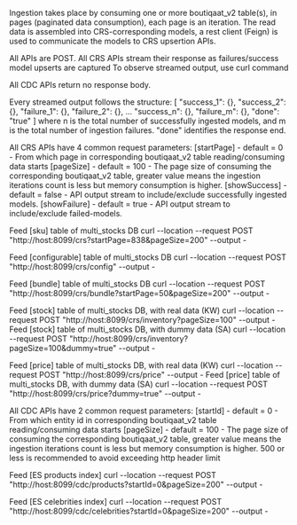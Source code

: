 Ingestion takes place by consuming one or more boutiqaat_v2 table(s), in pages (paginated data consumption), each 
page is an iteration. The read data is assembled into CRS-corresponding models, a rest client (Feign) is used to 
communicate the models to CRS upsertion APIs.

All APIs are POST.
All CRS APIs stream their response as failures/success model upserts are captured
To observe streamed output, use curl command

All CDC APIs return no response body.

Every streamed output follows the structure:
[
    "success_1": {}, 
    "success_2": {}, 
    "failure_1": {},
    "failure_2": {},
    ...
    "success_n": {},
    "failure_m": {},
    "done": "true"
]
where n is the total number of successfully ingested models, and m is the total number of ingestion failures.
"done" identifies the response end.

All CRS APIs have 4 common request parameters:
[startPage]     - default = 0       - From which page in corresponding boutiqaat_v2 table reading/consuming data starts
[pageSize]      - default = 100     - The page size of consuming the corresponding boutiqaat_v2 table, greater value 
means the ingestion iterations count is less but memory consumption is higher.
[showSuccess]   - default = false   - API output stream to include/exclude successfully ingested models.
[showFailure]   - default = true    - API output stream to include/exclude failed-models.


Feed [sku] table of multi_stocks DB
curl --location --request POST "http://host:8099/crs?startPage=838&pageSize=200" --output -

Feed [configurable] table of multi_stocks DB
curl --location --request POST "http://host:8099/crs/config" --output -

Feed [bundle] table of multi_stocks DB
curl --location --request POST "http://host:8099/crs/bundle?startPage=50&pageSize=200" --output -

Feed [stock] table of multi_stocks DB, with real data (KW)
curl --location --request POST "http://host:8099/crs/inventory?pageSize=100" --output -
Feed [stock] table of multi_stocks DB, with dummy data (SA)
curl --location --request POST "http://host:8099/crs/inventory?pageSize=100&dummy=true" --output -

Feed [price] table of multi_stocks DB, with real data (KW)
curl --location --request POST "http://host:8099/crs/price" --output -
Feed [price] table of multi_stocks DB, with dummy data (SA)
curl --location --request POST "http://host:8099/crs/price?dummy=true" --output -

All CDC APIs have 2 common request parameters:
[startId]     - default = 0       - From which entity id in corresponding boutiqaat_v2 table reading/consuming data starts
[pageSize]    - default = 100     - The page size of consuming the corresponding boutiqaat_v2 table, greater value
means the ingestion iterations count is less but memory consumption is higher. 500 or less is recommended to avoid
exceeding http header limit

Feed [ES products index]
curl --location --request POST "http://host:8099/cdc/products?startId=0&pageSize=200" --output -

Feed [ES celebrities index]
curl --location --request POST "http://host:8099/cdc/celebrities?startId=0&pageSize=200" --output -

